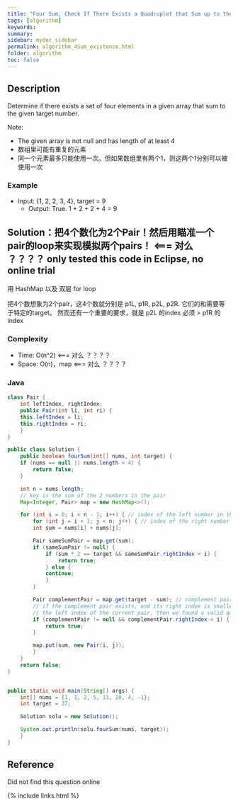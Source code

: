```yaml
---
title: "Four Sum, Check If There Exists a Quadruplet that Sum up to the Target Number"
tags: [algorithm]
keywords:
summary:
sidebar: mydoc_sidebar
permalink: algorithm_4Sum_existence.html                               
folder: algorithm
toc: false
---
```


## Description
Determine if there exists a set of four elements in a given array that sum to the given target number.

Note:
* The given array is not null and has length of at least 4
* 数组里可能有重复的元素
* 同一个元素最多只能使用一次。但如果数组里有两个1，则这两个1分别可以被使用一次

### Example
* Input: {1, 2, 2, 3, 4}, target = 9
  * Output: True. 1 + 2 + 2 + 4 = 9

## Solution：把4个数化为2个Pair！然后用瞄准一个pair的loop来实现模拟两个pairs！    <=== 对么 ？？？？ only tested this code in Eclipse, no online trial

用 HashMap 以及 双层 for loop

把4个数想象为2个pair，这4个数就分别是 p1L, p1R, p2L, p2R. 它们的和需要等于特定的target。
然而还有一个重要的要求，就是 p2L 的index 必须 > p1R 的index

### Complexity
* Time: O(n^2) <=== 对么 ？？？？
* Space: O(n)，map <=== 对么 ？？？？

### Java
```java
class Pair {
    int leftIndex, rightIndex;
    public Pair(int li, int ri) {
	this.leftIndex = li;
	this.rightIndex = ri;
    }
}

public class Solution {
    public boolean fourSum(int[] nums, int target) {
	if (nums == null || nums.length < 4) {
	    return false;
	}

	int n = nums.length;
	// key is the sum of the 2 numbers in the pair
	Map<Integer, Pair> map = new HashMap<>();

	for (int i = 0; i < n - 1; i++) { // index of the left number in the pair
	    for (int j = i + 1; j < n; j++) { // index of the right number in the pair
		int sum = nums[i] + nums[j];

		Pair sameSumPair = map.get(sum);
		if (sameSumPair != null) {
		    if (sum * 2 == target && sameSumPair.rightIndex < i) {
		        return true;
		    } else {
			continue;
		    }
		}

		Pair complementPair = map.get(target - sum); // complement pair
		// if the complement pair exists, and its right index is smaller than
		// the left index of the current pair, then we found a valid quadruplet
		if (complementPair != null && complementPair.rightIndex < i) {
		    return true;
		}

		map.put(sum, new Pair(i, j));
	    }
	}
	return false;
}


public static void main(String[] args) {
	int[] nums = {1, 1, 2, 5, 11, 20, 4, -1};
	int target = 37;

	Solution solu = new Solution();

	System.out.println(solu.fourSum(nums, target));
    }
}
```

## Reference
Did not find this question online

{% include links.html %}
